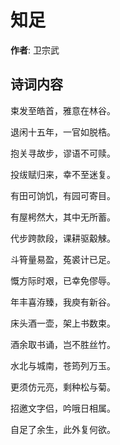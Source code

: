 # 知足

**作者**: 卫宗武

## 诗词内容

束发至皓首，雅意在林谷。

退闲十五年，一官如脱梏。

抱关寻故步，谬语不可赎。

投绂赋归来，幸不至迷复。

有田可饷饥，有园可寄目。

有屋枵然大，其中无所蓄。

代步跨款段，课耕驱觳觫。

斗筲量易盈，菟裘计已足。

慨方际时艰，已幸免僇辱。

年丰喜洊臻，我庾有新谷。

床头酒一壶，架上书数束。

酒余取书诵，岂不胜丝竹。

水北与城南，苍筠列万玉。

更须仿元亮，剩种松与菊。

招邀文字侣，吟哦日相属。

自足了余生，此外复何欲。


